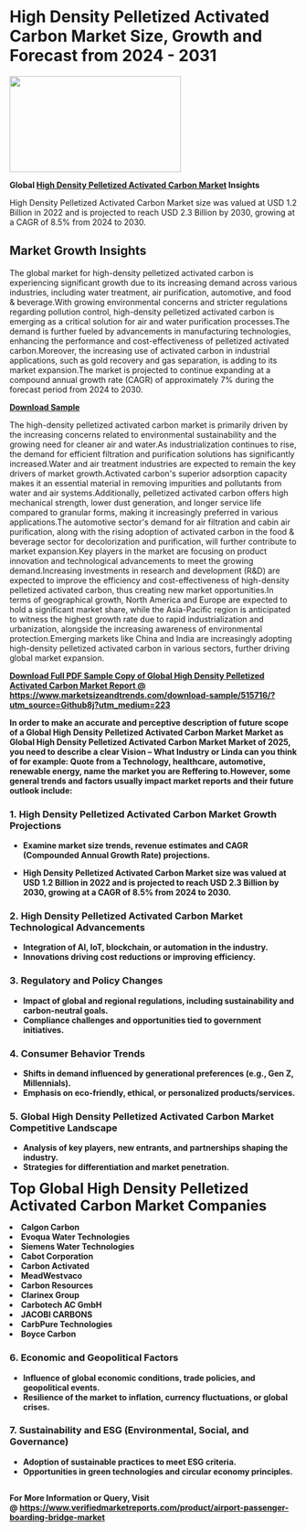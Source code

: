 <H1>High Density Pelletized Activated Carbon Market Size, Growth and Forecast from 2024 - 2031</H1><img class="aligncenter size-medium wp-image-584254" src="https://thirdeyenews.in/wp-content/uploads/2024/09/Global-Market-Research-300x168.jpeg" alt="" width="300" height="168" /><p><strong>Global&nbsp;<a href="https://www.marketsizeandtrends.com/download-sample/515716/?utm_source=Github8j?utm_medium=223">High Density Pelletized Activated Carbon Market</a> Insights</strong></p><p>High Density Pelletized Activated Carbon Market size was valued at USD 1.2 Billion in 2022 and is projected to reach USD 2.3 Billion by 2030, growing at a CAGR of 8.5% from 2024 to 2030.</p><p><h2>Market Growth Insights</h2> <p>The global market for high-density pelletized activated carbon is experiencing significant growth due to its increasing demand across various industries, including water treatment, air purification, automotive, and food & beverage.With growing environmental concerns and stricter regulations regarding pollution control, high-density pelletized activated carbon is emerging as a critical solution for air and water purification processes.The demand is further fueled by advancements in manufacturing technologies, enhancing the performance and cost-effectiveness of pelletized activated carbon.Moreover, the increasing use of activated carbon in industrial applications, such as gold recovery and gas separation, is adding to its market expansion.The market is projected to continue expanding at a compound annual growth rate (CAGR) of approximately 7% during the forecast period from 2024 to 2030.</p> <p><strong><a href="#">Download Sample</a></strong></p> <p>The high-density pelletized activated carbon market is primarily driven by the increasing concerns related to environmental sustainability and the growing need for cleaner air and water.As industrialization continues to rise, the demand for efficient filtration and purification solutions has significantly increased.Water and air treatment industries are expected to remain the key drivers of market growth.Activated carbon's superior adsorption capacity makes it an essential material in removing impurities and pollutants from water and air systems.Additionally, pelletized activated carbon offers high mechanical strength, lower dust generation, and longer service life compared to granular forms, making it increasingly preferred in various applications.The automotive sector's demand for air filtration and cabin air purification, along with the rising adoption of activated carbon in the food & beverage sector for decolorization and purification, will further contribute to market expansion.Key players in the market are focusing on product innovation and technological advancements to meet the growing demand.Increasing investments in research and development (R&D) are expected to improve the efficiency and cost-effectiveness of high-density pelletized activated carbon, thus creating new market opportunities.In terms of geographical growth, North America and Europe are expected to hold a significant market share, while the Asia-Pacific region is anticipated to witness the highest growth rate due to rapid industrialization and urbanization, alongside the increasing awareness of environmental protection.Emerging markets like China and India are increasingly adopting high-density pelletized activated carbon in various sectors, further driving global market expansion.<p><strong><a href="#"></p><p><span class=""><strong>Download Full PDF Sample Copy of Global High Density Pelletized Activated Carbon Market Report</strong> @ <a href="https://www.marketsizeandtrends.com/download-sample/515716/?utm_source=Github8j?utm_medium=223" target="_blank">https://www.marketsizeandtrends.com/download-sample/515716/?utm_source=Github8j?utm_medium=223</a></span></p><p>In order to make an accurate and perceptive description of future scope of a Global&nbsp;High Density Pelletized Activated Carbon Market Market as Global&nbsp;High Density Pelletized Activated Carbon Market Market of 2025, you need to describe a clear Vision &ndash; What Industry or Linda can you think of for example: Quote from a Technology, healthcare, automotive, renewable energy, name the market you are Reffering to.However, some general trends and factors usually impact market reports and their future outlook include:</p><h3>1.&nbsp;<strong>High Density Pelletized Activated Carbon Market Growth Projections</strong></h3><ul><li>Examine market size trends, revenue estimates and CAGR (Compounded Annual Growth Rate) projections.</li><li><p>High Density Pelletized Activated Carbon Market size was valued at USD 1.2 Billion in 2022 and is projected to reach USD 2.3 Billion by 2030, growing at a CAGR of 8.5% from 2024 to 2030.</p></li></ul><h3>2.&nbsp;<strong>High Density Pelletized Activated Carbon Market Technological Advancements</strong></h3><ul><li>Integration of AI, IoT, blockchain, or automation in the industry.</li><li>Innovations driving cost reductions or improving efficiency.</li></ul><h3>3.&nbsp;<strong>Regulatory and Policy Changes</strong></h3><ul><li>Impact of global and regional regulations, including sustainability and carbon-neutral goals.</li><li>Compliance challenges and opportunities tied to government initiatives.</li></ul><h3>4.&nbsp;<strong>Consumer Behavior Trends</strong></h3><ul><li>Shifts in demand influenced by generational preferences (e.g., Gen Z, Millennials).</li><li>Emphasis on eco-friendly, ethical, or personalized products/services.</li></ul><h3>5.&nbsp;<strong>Global High Density Pelletized Activated Carbon Market Competitive Landscape</strong></h3><ul><li>Analysis of key players, new entrants, and partnerships shaping the industry.</li><li>Strategies for differentiation and market penetration.</li></ul><p data-pm-slice="1 1 []"><span style="color: inherit; font-family: inherit; font-size: 25px;">Top Global High Density Pelletized Activated Carbon Market Companies</span></p><div class="" data-test-id=""><p><li>Calgon Carbon</li><li> Evoqua Water Technologies</li><li> Siemens Water Technologies</li><li> Cabot Corporation</li><li> Carbon Activated</li><li> MeadWestvaco</li><li> Carbon Resources</li><li> Clarinex Group</li><li> Carbotech AC GmbH</li><li> JACOBI CARBONS</li><li> CarbPure Technologies</li><li> Boyce Carbon</li></p></div><h3>6.&nbsp;<strong>Economic and Geopolitical Factors</strong></h3><ul><li>Influence of global economic conditions, trade policies, and geopolitical events.</li><li>Resilience of the market to inflation, currency fluctuations, or global crises.</li></ul><h3>7.&nbsp;<strong>Sustainability and ESG (Environmental, Social, and Governance)</strong></h3><ul><li>Adoption of sustainable practices to meet ESG criteria.</li><li>Opportunities in green technologies and circular economy principles.</li></ul><h2><strong style="font-size: 14px;">For More Information or Query, Visit @&nbsp;</strong><a style="background-color: #ffffff; font-size: 14px;" href="https://www.marketsizeandtrends.com/report/high-density-pelletized-activated-carbon-market/" target="_blank">https://www.verifiedmarketreports.com/product/airport-passenger-boarding-bridge-market</a></h2>